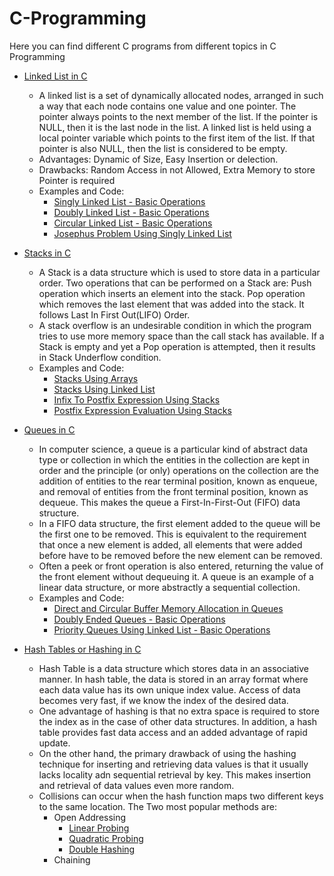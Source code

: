 # C-Programming

Here you can find different C programs from different topics in C Programming

- [Linked List in C](Linked_List_in_C/)
  - A linked list is a set of dynamically allocated nodes, arranged in such a way that each node contains one value and one pointer. The pointer always points to the next member of the list. If the pointer is NULL, then it is the last node in the list.
A linked list is held using a local pointer variable which points to the first item of the list. If that pointer is also NULL, then the list is considered to be empty.
  - Advantages: Dynamic of Size, Easy Insertion or delection.
  - Drawbacks: Random Access in not Allowed, Extra Memory to store Pointer is required
  - Examples and Code: 
    - [Singly Linked List - Basic Operations](Linked_List_in_C/SinglyLinkedList_BasicOperations.c/)
    - [Doubly Linked List - Basic Operations](Linked_List_in_C/DoublyLinkedList_BasicOperations.c/)
    - [Circular Linked List - Basic Operations](Linked_List_in_C/CircularLinkedList_BasicOperation.c/)
    - [Josephus Problem Using Singly Linked List](Linked_List_in_C/JosephusProblemUsingSinglyLinkedList.c/)

- [Stacks in C](Stacks_in_C/)
  - A Stack is a data structure which is used to store data in a particular order. Two operations that can be performed on a Stack are: Push operation which inserts an element into the stack. Pop operation which removes the last element that was added into the stack. It follows Last In First Out(LIFO) Order.
  - A stack overflow is an undesirable condition in which the program tries to use more memory space than the call stack has available. If a Stack is empty and yet a Pop operation is attempted, then it results in Stack Underflow condition.
  - Examples and Code:
    - [Stacks Using Arrays](Stacks_in_C/StacksUsingArrays.c/)
    - [Stacks Using Linked List](Stacks_in_C/StacksUsingLinkedList.c/)
    - [Infix To Postfix Expression Using Stacks](Stacks_in_C/InfixToPostfixUsingStacks.c/)
    - [Postfix Expression Evaluation Using Stacks](Stacks_in_C/PostfixEvaluationUsingStacks.c/)
    
 - [Queues in C](Queues_In_C/)
   - In computer science, a queue is a particular kind of abstract data type or collection in which the entities in the collection are kept in order and the principle (or only) operations on the collection are the addition of entities to the rear terminal position, known as enqueue, and removal of entities from the front terminal position, known as dequeue. This makes the queue a First-In-First-Out (FIFO) data structure. 
   - In a FIFO data structure, the first element added to the queue will be the first one to be removed. This is equivalent to the requirement that once a new element is added, all elements that were added before have to be removed before the new element can be removed.
   - Often a peek or front operation is also entered, returning the value of the front element without dequeuing it. A queue is an example of a linear data structure, or more abstractly a sequential collection.
   - Examples and Code:
     - [Direct and Circular Buffer Memory Allocation in Queues](Queues_In_C/NormalAndCircularBuffer_BasicOperations.c/)
     - [Doubly Ended Queues - Basic Operations](Queues_In_C/DoubleEndedQueue_BasicOperation.c/)
     - [Priority Queues Using Linked List - Basic Operations](Queues_In_C/PriorityQueuesUsingLinkedList_BasicOperations.c/)

- [Hash Tables or Hashing in C](Hashing/)
  - Hash Table is a data structure which stores data in an associative manner. In hash table, the data is stored in an array format where each data value has its own unique index value. Access of data becomes very fast, if we know the index of the desired data.
  - One advantage of hashing is that no extra space is required to store the index as in the case of other data structures. In addition, a hash table provides fast data access and an added advantage of rapid update.
  - On the other hand, the primary drawback of using the hashing technique for inserting and retrieving data values is that it usually lacks locality adn sequential retrieval by key. This makes insertion and retrieval of data values even more random.
  - Collisions can occur when the hash function maps two different keys to the same location. The Two most popular methods are:
    - Open Addressing
      - [Linear Probing](Hashing/LinearProbing.c/)
      - [Quadratic Probing](Hashing/QuadraticProbing.c/)
      - [Double Hashing](Hashing/DoubleHashing.c/)
    - Chaining
